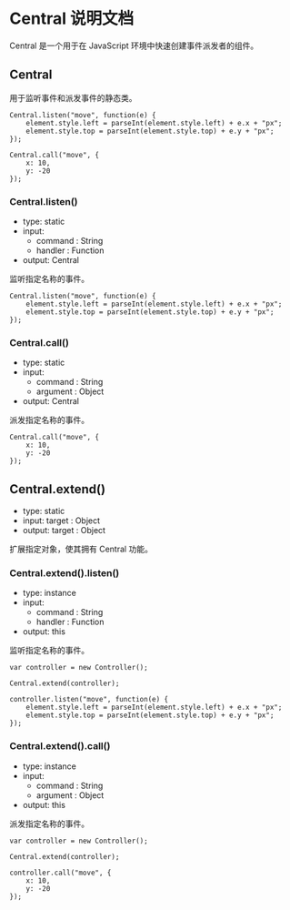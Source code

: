 # Central 说明文档

Central 是一个用于在 JavaScript 环境中快速创建事件派发者的组件。

## Central

用于监听事件和派发事件的静态类。

	Central.listen("move", function(e) {
		element.style.left = parseInt(element.style.left) + e.x + "px";
		element.style.top = parseInt(element.style.top) + e.y + "px";
	});
	
	Central.call("move", {
		x: 10,
		y: -20
	});

### Central.listen()

* type: static
* input:
	* command : String
	* handler : Function
* output: Central

监听指定名称的事件。

	Central.listen("move", function(e) {
		element.style.left = parseInt(element.style.left) + e.x + "px";
		element.style.top = parseInt(element.style.top) + e.y + "px";
	});

### Central.call()

* type: static
* input:
	* command : String
	* argument : Object
* output: Central

派发指定名称的事件。

	Central.call("move", {
		x: 10,
		y: -20
	});

## Central.extend()

* type: static
* input: target : Object
* output: target : Object

扩展指定对象，使其拥有 Central 功能。

### Central.extend().listen()

* type: instance
* input:
	* command : String
	* handler : Function
* output: this

监听指定名称的事件。

	var controller = new Controller();
	
	Central.extend(controller);
	
	controller.listen("move", function(e) {
		element.style.left = parseInt(element.style.left) + e.x + "px";
		element.style.top = parseInt(element.style.top) + e.y + "px";
	});

### Central.extend().call()

* type: instance
* input:
	* command : String
	* argument : Object
* output: this

派发指定名称的事件。

	var controller = new Controller();
	
	Central.extend(controller);
	
	controller.call("move", {
		x: 10,
		y: -20
	});
